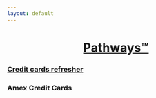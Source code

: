 ```yaml
---
layout: default
---
```




<style>
.lead {text-align:center;
}


</style>
<h1 class="lead"><a href="http://large.data.blog">Pathways™</a></h1>


<h3><a href="pages/CreditCardsRefresher.md">Credit cards refresher</a></h3>

<h3>Amex Credit Cards</h3>



